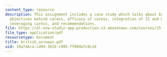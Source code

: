 ```yaml
---
content_type: resource
description: This assignment includes a case study which talks about background, problem,
  objectives behind caress, efficacy of caress, integration of IS and HR systems,
  leveraging caress, and recommendations.
file: https://ol-ocw-studio-app-production.s3.amazonaws.com/courses/15-778-management-of-supply-networks-for-products-and-services-summer-2004/18a7a6cacd943619c995ff09de7c0c2d_british_airways.pdf
file_type: application/pdf
resourcetype: Document
title: british_airways.pdf
uid: 18a7a6ca-cd94-3619-c995-ff09de7c0c2d
---
```

